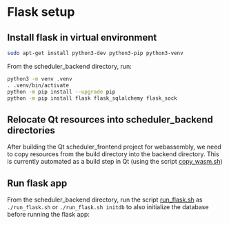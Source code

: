# Flask setup

## Install flask in virtual environment

```bash
sudo apt-get install python3-dev python3-pip python3-venv
```

From the scheduler_backend directory, run:

```bash
python3 -m venv .venv
. .venv/bin/activate
python -m pip install --upgrade pip
python -m pip install flask flask_sqlalchemy flask_sock
```

## Relocate Qt resources into scheduler_backend directories

After building the Qt scheduler_frontend project for webassembly, we need to copy resources from the build directory into the backend directory.  This is currently automated as a build step in Qt (using the script [copy_wasm.sh](../copy_wasm.sh))

## Run flask app

From the scheduler_backend directory, run the script [run_flask.sh](../run_flask.sh) as ```./run_flask.sh``` or ```./run_flask.sh initdb``` to also initialize the database before running the flask app:
